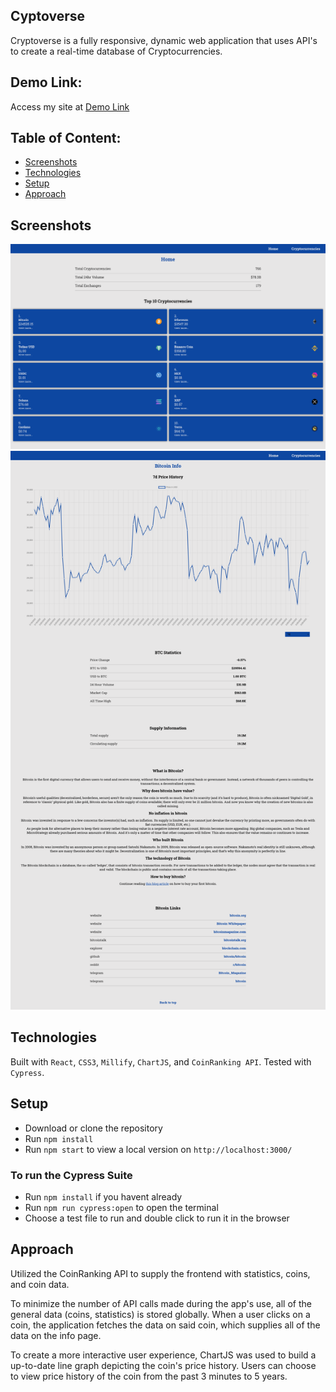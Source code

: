 ## Cyptoverse

Cryptoverse is a fully responsive, dynamic web application that uses API's to create a real-time database of Cryptocurrencies.

## Demo Link:

Access my site at [Demo Link](https://neptunerjo.github.io/cryptoverse/)

## Table of Content:

- [Screenshots](#screenshots)
- [Technologies](#technologies)
- [Setup](#setup)
- [Approach](#approach)

## Screenshots

![Desktop Home Page](screenshots/desktop-homepage.png)
![Coin Details](screenshots/desktop-details.png)

## Technologies

Built with `React`, `CSS3`, `Millify`, `ChartJS`, and `CoinRanking API`. Tested with `Cypress`.

## Setup

- Download or clone the repository
- Run `npm install`
- Run `npm start` to view a local version on `http://localhost:3000/`

### To run the Cypress Suite

- Run `npm install` if you havent already
- Run `npm run cypress:open` to open the terminal
- Choose a test file to run and double click to run it in the browser

## Approach

Utilized the CoinRanking API to supply the frontend with statistics, coins, and coin data.

To minimize the number of API calls made during the app's use, all of the general data (coins, statistics) is stored globally.
When a user clicks on a coin, the application fetches the data on said coin, which supplies all of the data on the info page.

To create a more interactive user experience, ChartJS was used to build a up-to-date line graph depicting the coin's price history.
Users can choose to view price history of the coin from the past 3 minutes to 5 years.
